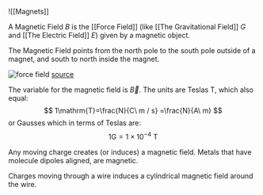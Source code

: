 
![[Magnets]]

A Magnetic Field $B$ is the [[Force Field]] (like [[The Gravitational Field]] $G$ and [[The Electric Field]] $E$) given by a magnetic object.

The Magnetic Field points from the north pole to the south pole outside of a magnet, and south to north inside the magnet.

![force field](https://firebasestorage.googleapis.com/v0/b/fiveable-92889.appspot.com/o/images%2F-VXvV0SQxRlzA.gif?alt=media&token=3f387cbe-94e7-43f1-9bc3-9ac68171329b)
[source](https://library.fiveable.me/ap-physics-e-m/unit-4/forces-on-moving-charges-magnetic-fields/study-guide/6ngHLevzbMbhJjjHrUx6)

The variable for the magnetic field is $\vec{B}$. The units are Teslas $\mathrm{T}$, which also equal:
$$
1\mathrm{T}=\frac{N}{C\ m / s} =\frac{N}{A\ m}
$$
or Gausses which in terms of Teslas are:
$$
1\mathrm{G}=1\times 10^{-4}\mathrm{\ T}
$$

Any moving charge creates (or induces) a magnetic field. Metals that have molecule dipoles aligned, are magnetic.

Charges moving through a wire induces a cylindrical magnetic field around the wire.